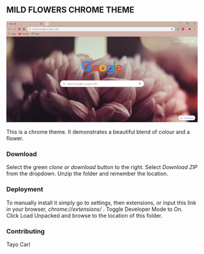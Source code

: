 ## MILD FLOWERS CHROME THEME
![Theme sample](./images/themesample.png)


This is a chrome theme. It demonstrates a beautiful blend of colour and a flower.

### Download
Select the green *clone or download* button to the right.
Select *Download ZIP* from the dropdown.
Unzip the folder and remember the location.

### Deployment

To manually install it simply go to settings, then extensions, or input this link in your browser, *chrome://extensions/* .
Toggle Developer Mode to On.                                
Click Load Unpacked and browse to the location of this folder.


### Contributing
 Tayo Carl
